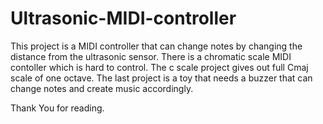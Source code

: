 # Ultrasonic-MIDI-controller
This project is a MIDI controller that can change notes by changing the distance from the ultrasonic sensor.
There is a chromatic scale MIDI contoller which is hard to control.
The c scale project gives out full Cmaj scale of one octave.
The last project is a toy that needs a buzzer that can change notes and create music accordingly.

Thank You for reading.
